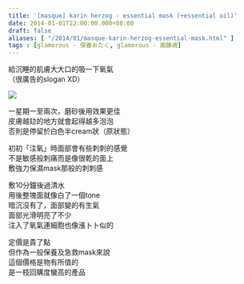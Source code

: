 ```yaml
---
title: '[masque] karin herzog - essential mask (+essential oil)'
date: 2014-01-01T22:00:00.000+08:00
draft: false
aliases: [ "/2014/01/masque-karin-herzog-essential-mask.html" ]
tags : [glamorous - 保養おたく, glamorous - 面膜魂]
---
```


給沉睡的肌膚大大口的吸一下氧氣  
（很廣告的slogan XD）  

[![](https://3.bp.blogspot.com/-QPArGn6iEWc/XCh3KSuuwxI/AAAAAAAADDw/Qef4JNq7Y308CI36Mq6jf_eDHpkZpEGPgCLcBGAs/s640/55.jpg)](https://3.bp.blogspot.com/-QPArGn6iEWc/XCh3KSuuwxI/AAAAAAAADDw/Qef4JNq7Y308CI36Mq6jf_eDHpkZpEGPgCLcBGAs/s1600/55.jpg)

一星期一至兩次，磨砂後用效果更佳   
皮膚越攰的地方就會起得越多泡泡  
否則是停留於白色半cream狀（原狀態）   
  
初初「注氧」時面部會有些刺刺的感覺  
不是敏感般刺痛而是像很乾的面上  
敷強力保濕mask那般的刺刺感    
  
敷10分鐘後過清水  
用後整塊面就像白了一個tone  
暗沉沒有了，面部變的有生氣   
面部光滑明亮了不少    
注入了氧氣連細胞也像漲卜卜似的  
  
定價是貴了點  
但作為一般保養及急救mask來說  
這個價格是物有所值的  
是一枝回購度蠻高的產品